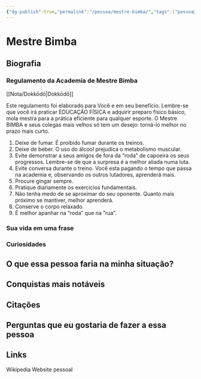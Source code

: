 ```yaml
---
{"dg-publish":true,"permalink":"/pessoa/mestre-bimba/","tags":["pessoa👤"],"updated":"2024-11-17T05:23:20.312-03:00"}
---
```


# Mestre Bimba

## Biografia

### Regulamento da Academia de Mestre Bimba

[[Nota/Dokkōdō\|Dokkōdō]]

Este regulamento foi elaborado para Você e em seu benefício. Lembre-se que você irá praticar EDUCAÇÃO FÍSICA e adquirir preparo físico básico, mola mestra para a prática eficiente para qualquer esporte.
O Mestre BIMBA e seus colegas mais velhos só tem um desejo: torná-lo melhor no prazo mais curto.
  
1. Deixe de fumar. É proibido fumar durante os treinos.
2. Deixe de beber. O uso do álcool prejudica o metabolismo muscular.
3. Evite demonstrar a seus amigos de fora da “roda” de capoeira os seus progressos. Lembre-se de que a surpresa é a melhor aliada numa luta.
4. Evite conversa durante o treino. Você esta pagando o tempo que passa na academia e, observando os outros lutadores, aprenderá mais.
5. Procure gingar sempre.
6. Pratique diariamente os exercícios fundamentais.
7. Não tenha medo de se aproximar do seu oponente. Quanto mais próximo se mantiver, melhor aprenderá.
8. Conserve o corpo relaxado.
9. É melhor apanhar na “roda” que na ”rua”.

### Sua vida em uma frase


### Curiosidades

## O que essa pessoa faria na minha situação?


## Conquistas mais notáveis


## Citações


## Perguntas que eu gostaria de fazer a essa pessoa


## Links
Wikipedia
Website pessoal